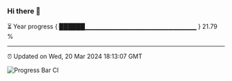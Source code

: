 ### Hi there 👋

⏳ Year progress { ██████▁▁▁▁▁▁▁▁▁▁▁▁▁▁▁▁▁▁▁▁▁▁▁▁ } 21.79 %

---

⏰ Updated on Wed, 20 Mar 2024 18:13:07 GMT

![Progress Bar CI](https://github.com/liununu/liununu/workflows/Progress%20Bar%20CI/badge.svg)
